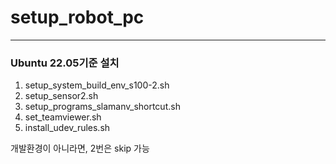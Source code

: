 # setup_robot_pc

--- 
### Ubuntu 22.05기준 설치
1. setup_system_build_env_s100-2.sh
2. setup_sensor2.sh
3. setup_programs_slamanv_shortcut.sh
4. set_teamviewer.sh
5. install_udev_rules.sh

개발환경이 아니라면, 2번은 skip 가능
